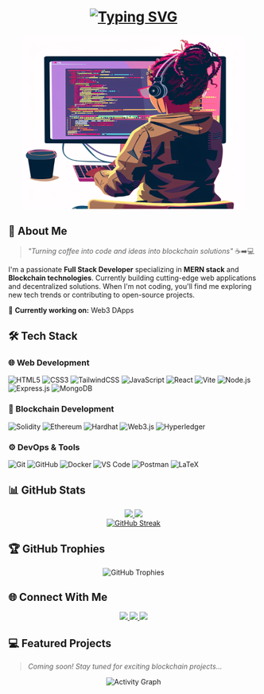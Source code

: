 <!-- Header with animated gradient -->
<h1 align="center">
  <a href="https://git.io/typing-svg">
    <img src="https://readme-typing-svg.herokuapp.com?font=Fira+Code&size=30&pause=1000&color=00C2FF&center=true&vCenter=true&width=600&height=70&lines=Hi+%F0%9F%91%8B%2C+I'm+Sneha+P;MERN+%26+Blockchain+Developer;Building+Web3+Solutions" alt="Typing SVG" />
  </a>
</h1>

<div align="center">
  <img src="https://raw.githubusercontent.com/Sneha-p1/Sneha-p1/main/ai-generated-8775232_1280.webp" height="350" width="450" alt="Coding Illustration" />
</div>

## 💫 About Me
> *"Turning coffee into code and ideas into blockchain solutions"* ☕➡️💻

I'm a passionate **Full Stack Developer** specializing in **MERN stack** and **Blockchain technologies**. Currently building cutting-edge web applications and decentralized solutions. When I'm not coding, you'll find me exploring new tech trends or contributing to open-source projects.

🔭 **Currently working on:** Web3 DApps  

## 🛠️ Tech Stack

### 🌐 Web Development
![HTML5](https://img.shields.io/badge/-HTML5-E34F26?logo=html5&logoColor=white&style=for-the-badge)
![CSS3](https://img.shields.io/badge/-CSS3-1572B6?logo=css3&logoColor=white&style=for-the-badge)
![TailwindCSS](https://img.shields.io/badge/-Tailwind_CSS-38B2AC?logo=tailwind-css&logoColor=white&style=for-the-badge)
![JavaScript](https://img.shields.io/badge/-JavaScript-F7DF1E?logo=javascript&logoColor=black&style=for-the-badge)
![React](https://img.shields.io/badge/-React-61DAFB?logo=react&logoColor=black&style=for-the-badge)
![Vite](https://img.shields.io/badge/-Vite-646CFF?logo=vite&logoColor=white&style=for-the-badge)
![Node.js](https://img.shields.io/badge/-Node.js-339933?logo=node.js&logoColor=white&style=for-the-badge)
![Express.js](https://img.shields.io/badge/-Express-000000?logo=express&logoColor=white&style=for-the-badge)
![MongoDB](https://img.shields.io/badge/-MongoDB-47A248?logo=mongodb&logoColor=white&style=for-the-badge)

### 🔗 Blockchain Development
![Solidity](https://img.shields.io/badge/-Solidity-363636?logo=solidity&logoColor=white&style=for-the-badge)
![Ethereum](https://img.shields.io/badge/-Ethereum-3C3C3D?logo=ethereum&logoColor=white&style=for-the-badge)
![Hardhat](https://img.shields.io/badge/-Hardhat-FFF100?logo=hardhat&logoColor=black&style=for-the-badge)
![Web3.js](https://img.shields.io/badge/-Web3.js-F16822?logo=web3.js&logoColor=white&style=for-the-badge)
![Hyperledger](https://img.shields.io/badge/-Hyperledger-2F3134?logo=hyperledger&logoColor=white&style=for-the-badge)

### ⚙️ DevOps & Tools
![Git](https://img.shields.io/badge/-Git-F05032?logo=git&logoColor=white&style=for-the-badge)
![GitHub](https://img.shields.io/badge/-GitHub-181717?logo=github&logoColor=white&style=for-the-badge)
![Docker](https://img.shields.io/badge/-Docker-2496ED?logo=docker&logoColor=white&style=for-the-badge)
![VS Code](https://img.shields.io/badge/-VS_Code-007ACC?logo=visual-studio-code&logoColor=white&style=for-the-badge)
![Postman](https://img.shields.io/badge/-Postman-FF6C37?logo=postman&logoColor=white&style=for-the-badge)
![LaTeX](https://img.shields.io/badge/-LaTeX-008080?logo=latex&logoColor=white&style=for-the-badge)

## 📊 GitHub Stats

<div align="center">
  <a href="https://github.com/Sneha-p1">
    <img height="180em" src="https://github-readme-stats.vercel.app/api?username=Sneha-p1&show_icons=true&theme=radical&count_private=true&include_all_commits=true&hide_border=true" />
    <img height="180em" src="https://github-readme-stats.vercel.app/api/top-langs/?username=Sneha-p1&layout=compact&theme=radical&hide_border=true&langs_count=8" />
  </a>
</div>

<div align="center">
  <a href="https://git.io/streak-stats">
    <img src="https://streak-stats.demolab.com?user=Sneha-p1&theme=radical&hide_border=true&date_format=j%20M%5B%20Y%5D" alt="GitHub Streak" />
  </a>
</div>

## 🏆 GitHub Trophies
<div align="center">
  <img src="https://github-profile-trophy.vercel.app/?username=Sneha-p1&theme=radical&no-frame=true&row=2&column=4&margin-w=15&margin-h=15" alt="GitHub Trophies" />
</div>

## 🌐 Connect With Me

<div align="center">
  <a href="https://linkedin.com/in/sneha-parambadan-b1aaa5215">
    <img src="https://img.shields.io/badge/LinkedIn-0077B5?style=for-the-badge&logo=linkedin&logoColor=white" />
  </a>
  <a href="mailto:snehaparambadan@gmail.com">
    <img src="https://img.shields.io/badge/Gmail-D14836?style=for-the-badge&logo=gmail&logoColor=white" />
  </a>
  <a href="https://twitter.com/">
    <img src="https://img.shields.io/badge/Twitter-1DA1F2?style=for-the-badge&logo=twitter&logoColor=white" />
  </a>
</div>

## 💻 Featured Projects
> *Coming soon! Stay tuned for exciting blockchain projects...*

<div align="center">
  <img src="https://github-readme-activity-graph.vercel.app/graph?username=Sneha-p1&theme=react-dark&bg_color=0d1117&hide_border=true" alt="Activity Graph" />
</div>

